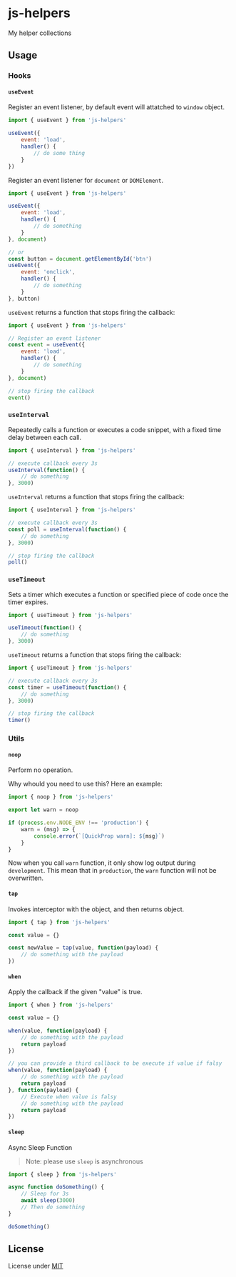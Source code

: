# js-helpers
My helper collections

## Usage

### Hooks

#### `useEvent`
Register an event listener, by default event will attatched to `window` object.

```js
import { useEvent } from 'js-helpers'

useEvent({
    event: 'load',
    handler() {
        // do some thing
    }
})
```

Register an event listener for `document` or `DOMElement`.

```js
import { useEvent } from 'js-helpers'

useEvent({
    event: 'load',
    handler() {
        // do something
    }
}, document)

// or
const button = document.getElementById('btn')
useEvent({
    event: 'onclick',
    handler() {
        // do something
    }
}, button)
```

`useEvent` returns a function that stops firing the callback:

```js
import { useEvent } from 'js-helpers'

// Register an event listener
const event = useEvent({
    event: 'load',
    handler() {
        // do something
    }
}, document)

// stop firing the callback
event()
```

### `useInterval`
Repeatedly calls a function or executes a code snippet, with a fixed time delay between each call.

```js
import { useInterval } from 'js-helpers'

// execute callback every 3s
useInterval(function() {
    // do something
}, 3000)
```

`useInterval` returns a function that stops firing the callback:

```js
import { useInterval } from 'js-helpers'

// execute callback every 3s
const poll = useInterval(function() {
    // do something
}, 3000)

// stop firing the callback
poll()
```

### `useTimeout`
Sets a timer which executes a function or specified piece of code once the timer expires.

```js
import { useTimeout } from 'js-helpers'

useTimeout(function() {
    // do something
}, 3000)
```

`useTimeout` returns a function that stops firing the callback:

```js
import { useTimeout } from 'js-helpers'

// execute callback every 3s
const timer = useTimeout(function() {
    // do something
}, 3000)

// stop firing the callback
timer()
```

### Utils

#### `noop`

Perform no operation.

Why whould you need to use this? Here an example:

```js
import { noop } from 'js-helpers'

export let warn = noop

if (process.env.NODE_ENV !== 'production') {
    warn = (msg) => {
        console.error(`[QuickProp warn]: ${msg}`)
    }
}
```

Now when you call `warn` function, it only show log output during `development`. This mean that in `production`, the `warn` function will not be overwritten.

#### `tap`

Invokes interceptor with the object, and then returns object.

```js
import { tap } from 'js-helpers'

const value = {}

const newValue = tap(value, function(payload) {
    // do something with the payload
})
```

#### `when`

Apply the callback if the given "value" is true.

```js
import { when } from 'js-helpers'

const value = {}

when(value, function(payload) {
    // do something with the payload
    return payload
})

// you can provide a third callback to be execute if value if falsy
when(value, function(payload) {
    // do something with the payload
    return payload
}, function(payload) {
    // Execute when value is falsy
    // do something with the payload
    return payload
})
```

#### `sleep`

Async Sleep Function

> Note: please use `sleep` is asynchronous

```js
import { sleep } from 'js-helpers'

async function doSomething() {
    // Sleep for 3s
    await sleep(3000)
    // Then do something
}

doSomething()
```
## License
License under [MIT](LICENSE)
